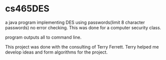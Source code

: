 # cs465DES
a java program implementing DES using passwords(limit 8 character passwords) no error checking.
This was done for a computer security class.

program outputs all to command line.

This project was done with the consulting of Terry Ferrett. Terry helped me develop ideas and form algorithms for the project.
